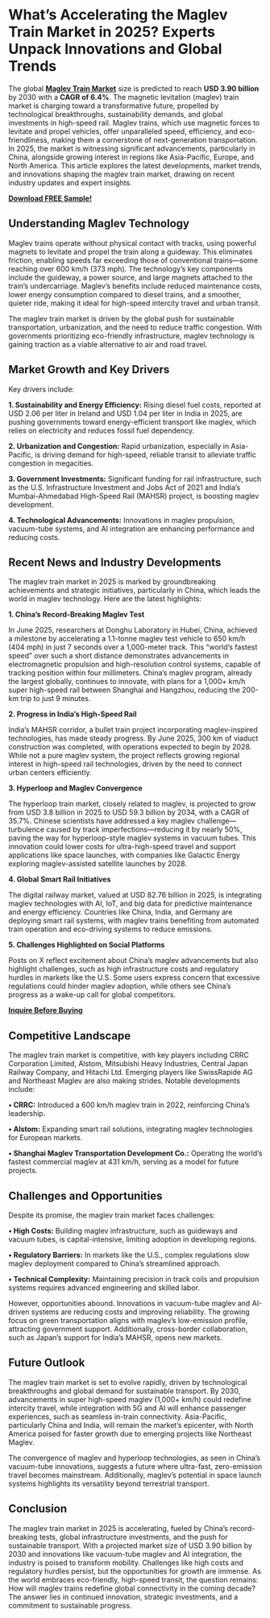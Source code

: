# What’s Accelerating the Maglev Train Market in 2025? Experts Unpack Innovations and Global Trends
The global [**Maglev Train Market**](https://www.nextmsc.com/report/maglev-train-market-at3065) size is predicted to reach **USD 3.90 billion** by 2030 with a **CAGR of 6.4%**. The magnetic levitation (maglev) train market is charging toward a transformative future, propelled by technological breakthroughs, sustainability demands, and global investments in high-speed rail. Maglev trains, which use magnetic forces to levitate and propel vehicles, offer unparalleled speed, efficiency, and eco-friendliness, making them a cornerstone of next-generation transportation. In 2025, the market is witnessing significant advancements, particularly in China, alongside growing interest in regions like Asia-Pacific, Europe, and North America. This article explores the latest developments, market trends, and innovations shaping the maglev train market, drawing on recent industry updates and expert insights.

[**Download FREE Sample!**](https://www.nextmsc.com/maglev-train-market-at3065/request-sample)

## Understanding Maglev Technology

Maglev trains operate without physical contact with tracks, using powerful magnets to levitate and propel the train along a guideway. This eliminates friction, enabling speeds far exceeding those of conventional trains—some reaching over 600 km/h (373 mph). The technology’s key components include the guideway, a power source, and large magnets attached to the train’s undercarriage. Maglev’s benefits include reduced maintenance costs, lower energy consumption compared to diesel trains, and a smoother, quieter ride, making it ideal for high-speed intercity travel and urban transit.

The maglev train market is driven by the global push for sustainable transportation, urbanization, and the need to reduce traffic congestion. With governments prioritizing eco-friendly infrastructure, maglev technology is gaining traction as a viable alternative to air and road travel.

## Market Growth and Key Drivers

Key drivers include:

**1.	Sustainability and Energy Efficiency:** Rising diesel fuel costs, reported at USD 2.06 per liter in Ireland and USD 1.04 per liter in India in 2025, are pushing governments toward energy-efficient transport like maglev, which relies on electricity and reduces fossil fuel dependency.

**2.	Urbanization and Congestion:** Rapid urbanization, especially in Asia-Pacific, is driving demand for high-speed, reliable transit to alleviate traffic congestion in megacities.

**3.	Government Investments:** Significant funding for rail infrastructure, such as the U.S. Infrastructure Investment and Jobs Act of 2021 and India’s Mumbai-Ahmedabad High-Speed Rail (MAHSR) project, is boosting maglev development.

**4.	Technological Advancements:** Innovations in maglev propulsion, vacuum-tube systems, and AI integration are enhancing performance and reducing costs.

## Recent News and Industry Developments

The maglev train market in 2025 is marked by groundbreaking achievements and strategic initiatives, particularly in China, which leads the world in maglev technology. Here are the latest highlights:

**1. China’s Record-Breaking Maglev Test**

In June 2025, researchers at Donghu Laboratory in Hubei, China, achieved a milestone by accelerating a 1.1-tonne maglev test vehicle to 650 km/h (404 mph) in just 7 seconds over a 1,000-meter track. This “world’s fastest speed” over such a short distance demonstrates advancements in electromagnetic propulsion and high-resolution control systems, capable of tracking position within four millimeters. China’s maglev program, already the largest globally, continues to innovate, with plans for a 1,000+ km/h super high-speed rail between Shanghai and Hangzhou, reducing the 200-km trip to just 9 minutes.

**2. Progress in India’s High-Speed Rail**

India’s MAHSR corridor, a bullet train project incorporating maglev-inspired technologies, has made steady progress. By June 2025, 300 km of viaduct construction was completed, with operations expected to begin by 2028. While not a pure maglev system, the project reflects growing regional interest in high-speed rail technologies, driven by the need to connect urban centers efficiently.

**3. Hyperloop and Maglev Convergence**

The hyperloop train market, closely related to maglev, is projected to grow from USD 3.8 billion in 2025 to USD 59.3 billion by 2034, with a CAGR of 35.7%. Chinese scientists have addressed a key maglev challenge—turbulence caused by track imperfections—reducing it by nearly 50%, paving the way for hyperloop-style maglev systems in vacuum tubes. This innovation could lower costs for ultra-high-speed travel and support applications like space launches, with companies like Galactic Energy exploring maglev-assisted satellite launches by 2028.

**4. Global Smart Rail Initiatives**

The digital railway market, valued at USD 82.76 billion in 2025, is integrating maglev technologies with AI, IoT, and big data for predictive maintenance and energy efficiency. Countries like China, India, and Germany are deploying smart rail systems, with maglev trains benefiting from automated train operation and eco-driving systems to reduce emissions.

**5. Challenges Highlighted on Social Platforms**

Posts on X reflect excitement about China’s maglev advancements but also highlight challenges, such as high infrastructure costs and regulatory hurdles in markets like the U.S. Some users express concern that excessive regulations could hinder maglev adoption, while others see China’s progress as a wake-up call for global competitors.

[**Inquire Before Buying**](https://www.nextmsc.com/maglev-train-market-at3065/inquire-before-buying)

## Competitive Landscape

The maglev train market is competitive, with key players including CRRC Corporation Limited, Alstom, Mitsubishi Heavy Industries, Central Japan Railway Company, and Hitachi Ltd. Emerging players like SwissRapide AG and Northeast Maglev are also making strides. Notable developments include:

**•	CRRC:** Introduced a 600 km/h maglev train in 2022, reinforcing China’s leadership.

**•	Alstom:** Expanding smart rail solutions, integrating maglev technologies for European markets.

**•	Shanghai Maglev Transportation Development Co.:** Operating the world’s fastest commercial maglev at 431 km/h, serving as a model for future projects.

## Challenges and Opportunities

Despite its promise, the maglev train market faces challenges:

**•	High Costs:** Building maglev infrastructure, such as guideways and vacuum tubes, is capital-intensive, limiting adoption in developing regions.

**•	Regulatory Barriers:** In markets like the U.S., complex regulations slow maglev deployment compared to China’s streamlined approach.

**•	Technical Complexity:** Maintaining precision in track coils and propulsion systems requires advanced engineering and skilled labor.

However, opportunities abound. Innovations in vacuum-tube maglev and AI-driven systems are reducing costs and improving reliability. The growing focus on green transportation aligns with maglev’s low-emission profile, attracting government support. Additionally, cross-border collaboration, such as Japan’s support for India’s MAHSR, opens new markets.

## Future Outlook

The maglev train market is set to evolve rapidly, driven by technological breakthroughs and global demand for sustainable transport. By 2030, advancements in super high-speed maglev (1,000+ km/h) could redefine intercity travel, while integration with 5G and AI will enhance passenger experiences, such as seamless in-train connectivity. Asia-Pacific, particularly China and India, will remain the market’s epicenter, with North America poised for faster growth due to emerging projects like Northeast Maglev.

The convergence of maglev and hyperloop technologies, as seen in China’s vacuum-tube innovations, suggests a future where ultra-fast, zero-emission travel becomes mainstream. Additionally, maglev’s potential in space launch systems highlights its versatility beyond terrestrial transport.

## Conclusion

The maglev train market in 2025 is accelerating, fueled by China’s record-breaking tests, global infrastructure investments, and the push for sustainable transport. With a projected market size of USD 3.90 billion by 2030 and innovations like vacuum-tube maglev and AI integration, the industry is poised to transform mobility. Challenges like high costs and regulatory hurdles persist, but the opportunities for growth are immense. As the world embraces eco-friendly, high-speed transit, the question remains: How will maglev trains redefine global connectivity in the coming decade? The answer lies in continued innovation, strategic investments, and a commitment to sustainable progress.
